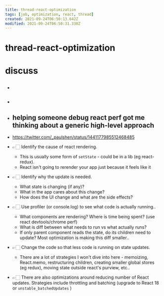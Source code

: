 ```yaml
---
title: thread-react-optimization
tags: [job, optimization, react, thread]
created: 2021-09-24T06:50:13.642Z
modified: 2021-09-24T06:50:31.330Z
---
```


# thread-react-optimization

# discuss
- ## 

- ## 

- ## helping someone debug react perf got me thinking about a generic high-level approach
- https://twitter.com/_paulshen/status/1441177985512468485
- 👉🏻️ Identify the cause of react rendering. 
  - This is usually some form of `setState` - could be in a lib (eg react-redux). 
  - React isn't going to rerender your app just because it feels like it
- 👉🏻️ Identify why the update is needed. 
  - What state is changing (if any)? 
  - What in the app cares about this change? 
  - How does the UI change and what are the side effects?
- 👉🏻️ Use profiler (or console.log) to see what code is actually running..
  - What components are rendering? Where is time being spent? (use react devtools/chrome perf)
  - What is diff between what needs to run vs what actually runs? 
  - If only parent component reads the state, do its children need to update? Most optimization is making this diff smaller..
- 👉🏻️ Change the code so that less code is running on state updates. 
  - There are a lot of strategies I won't dive into here - memoizing, React.memo, restructuring children, creating smaller global stores (eg redux), moving state outside react's purview, etc..
- 👉🏻️ There are also optimizations around reducing number of React updates. Strategies include throttling and batching (upgrade to React 18 or `unstable_batchedUpdates` )
